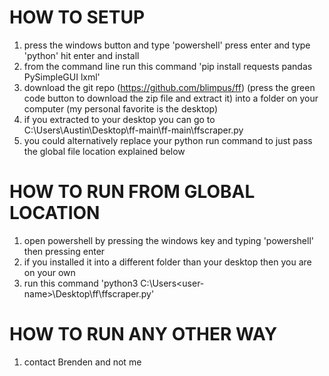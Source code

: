 # HOW TO SETUP
1. press the windows button and type 'powershell' press enter and type 'python' hit enter and install
2. from the command line run this command 'pip install requests pandas PySimpleGUI lxml'
3. download the git repo (https://github.com/blimpus/ff) (press the green code button to download the zip file and extract it) into a folder on your computer (my personal favorite is the desktop) 
4. if you extracted to your desktop you can go to C:\Users\Austin\Desktop\ff-main\ff-main\ffscraper.py
5. you could alternatively replace your python run command to just pass the global file location explained below

# HOW TO RUN FROM GLOBAL LOCATION
1. open powershell by pressing the windows key and typing 'powershell' then pressing enter
2. if you installed it into a different folder than your desktop then you are on your own
3. run this command 'python3 C:\Users\<user-name>\Desktop\ff\ffscraper.py'

# HOW TO RUN ANY OTHER WAY
1. contact Brenden and not me

